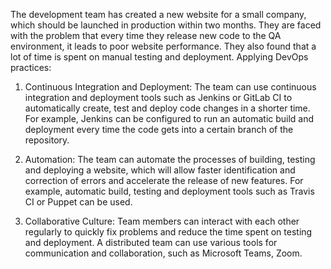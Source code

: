 The development team has created a new website for a small company, which should be launched in production within two months. They are faced with the problem that every time they release new code to the QA environment, it leads to poor website performance. They also found that a lot of time is spent on manual testing and deployment.
Applying DevOps practices:
1. Continuous Integration and Deployment: The team can use continuous integration and deployment tools such as Jenkins or GitLab CI to automatically create, test and deploy code changes in a shorter time. For example, Jenkins can be configured to run an automatic build and deployment every time the code gets into a certain branch of the repository.

2. Automation: The team can automate the processes of building, testing and deploying a website, which will allow faster identification and correction of errors and accelerate the release of new features. For example, automatic build, testing and deployment tools such as Travis CI or Puppet can be used.

3. Collaborative Culture: Team members can interact with each other regularly to quickly fix problems and reduce the time spent on testing and deployment. A distributed team can use various tools for communication and collaboration, such as Microsoft Teams, Zoom.
